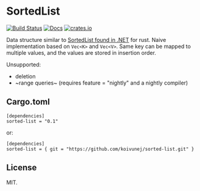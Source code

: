 # SortedList

[![Build Status](https://travis-ci.org/koivunej/sorted-list.svg?branch=master)](https://travis-ci.org/koivunej/sorted-list)
[![Docs](https://docs.rs/crate/sorted-list)](https://docs.rs/sorted-list/badge.svg)
[![crates.io](https://crates.io/crates/sorted-list)](https://img.shields.io/crates/v/sorted-list.svg)

Data structure similar to [SortedList found in .NET](https://msdn.microsoft.com/en-us/library/ms132319(v=vs.110).aspx) for rust.
Naive implementation based on `Vec<K>` and `Vec<V>`.
Same key can be mapped to multiple values, and the values are stored in insertion order.

Unsupported:

 * deletion
 * ~range queries~ (requires feature = "nightly" and a nightly compiler)

## Cargo.toml

```
[dependencies]
sorted-list = "0.1"
```

or:

```
[dependencies]
sorted-list = { git = "https://github.com/koivunej/sorted-list.git" }
```

## License

MIT.
